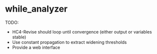 # while_analyzer

TODO:
- HC4-Revise should loop until convergence (either output or variables stable)
- Use constant propagation to extract widening thresholds
- Provide a web interface
